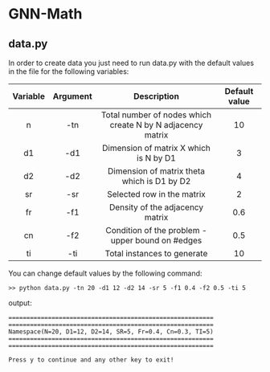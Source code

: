 # GNN-Math

## data.py
In order to create data you just need to run data.py with the default values in the file for the following variables:

| Variable | Argument | Description  | Default value  |
| :---:   | :-: | :-: | :-: |
| n | -tn | Total number of nodes which create N by N adjacency matrix | 10 |
| d1 | -d1 | Dimension of matrix X which is N by D1 | 3 |
| d2 | -d2 | Dimension of matrix theta which is D1 by D2 | 4 |
| sr | -sr | Selected row in the matrix | 2 |
| fr | -f1 | Density of the adjacency matrix | 0.6 |
| cn | -f2 | Condition of the problem - upper bound on #edges | 0.5 |
| ti | -ti | Total instances to generate | 10 |


You can change default values by the following command:
```
>> python data.py -tn 20 -d1 12 -d2 14 -sr 5 -f1 0.4 -f2 0.5 -ti 5
```

output:
```
=========================================================
=========================================================
Namespace(N=20, D1=12, D2=14, SR=5, Fr=0.4, Cn=0.3, TI=5)
=========================================================
=========================================================

Press y to continue and any other key to exit!
```